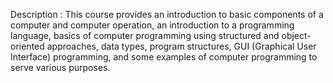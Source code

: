 Description : This course provides an introduction to basic components of a computer and computer operation, an introduction to a programming language, basics of computer programming using structured and object-oriented approaches, data types, program structures, GUI (Graphical User Interface) programming, and some examples of computer programming to serve various purposes.

